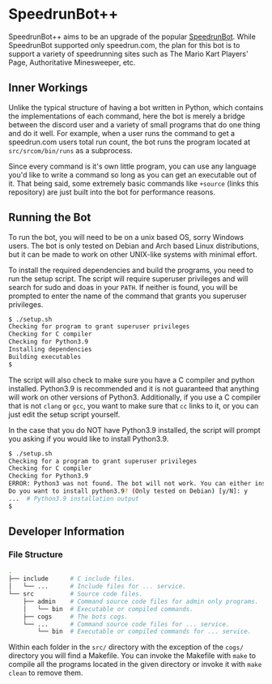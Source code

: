 # SpeedrunBot++

SpeedrunBot++ aims to be an upgrade of the popular
[SpeedrunBot](https://github.com/Slush0Puppy/speedrunbot). While SpeedrunBot supported only
speedrun.com, the plan for this bot is to support a variety of speedrunning sites such as The Mario
Kart Players' Page, Authoritative Minesweeper, etc.

## Inner Workings

Unlike the typical structure of having a bot written in Python, which contains the implementations
of each command, here the bot is merely a bridge between the discord user and a variety of small
programs that do one thing and do it well. For example, when a user runs the command to get a
speedrun.com users total run count, the bot runs the program located at `src/srcom/bin/runs` as a
subprocess.

Since every command is it's own little program, you can use any language you'd like to write a
command so long as you can get an executable out of it. That being said, some extremely basic
commands like `+source` (links this repository) are just built into the bot for performance reasons.

## Running the Bot

To run the bot, you will need to be on a unix based OS, sorry Windows users. The bot is only tested
on Debian and Arch based Linux distributions, but it can be made to work on other UNIX-like systems
with minimal effort.

To install the required dependencies and build the programs, you need to run the setup script. The
script will require superuser privileges and will search for sudo and doas in your `PATH`. If
neither is found, you will be prompted to enter the name of the command that grants you superuser
privileges.

```sh
$ ./setup.sh
Checking for program to grant superuser privileges
Checking for C compiler
Checking for Python3.9
Installing dependencies
Building executables
$
```

The script will also check to make sure you have a C compiler and python installed. Python3.9 is
recommended and it is not guaranteed that anything will work on other versions of Python3.
Additionally, if you use a C compiler that is not `clang` or `gcc`, you want to make sure that `cc`
links to it, or you can just edit the setup script yourself.

In the case that you do NOT have Python3.9 installed, the script will prompt you asking if you would
like to install Python3.9.

```sh
$ ./setup.sh
Checking for a program to grant superuser privileges
Checking for C compiler
Checking for Python3.9
ERROR: Python3 was not found. The bot will not work. You can either install Python3 from your distributions package manager or you can install Python3.9 from this script.
Do you want to install python3.9? (Only tested on Debian) [y/N]: y
...  # Python3.9 installation output
$
```

## Developer Information

### File Structure

```sh
.
├── include      # C include files.
│   └── ...      # Include files for ... service.
└── src          # Source code files.
    ├── admin    # Command source code files for admin only programs.
    │   └── bin  # Executable or compiled commands.
    ├── cogs     # The bots cogs.
    └── ...      # Command source code files for ... service.
        └── bin  # Executable or compiled commands for ... service.
```

Within each folder in the `src/` directory with the exception of the `cogs/` directory you will find
a Makefile. You can invoke the Makefile with `make` to compile all the programs located in the given
directory or invoke it with `make clean` to remove them.
